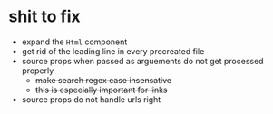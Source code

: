 # shit to fix

- expand the `Html` component
- get rid of the leading line in every precreated file
- source props when passed as arguements do not get processed properly
  - ~~make search regex case insensative~~
  - ~~this is especially important for links~~
- ~~source props do not handle urls right~~